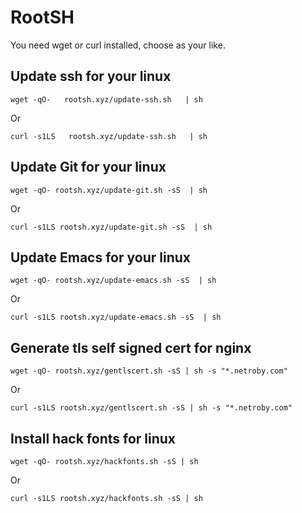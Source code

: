 # RootSH 

You need wget or curl installed, choose as your like.

## Update ssh for your linux

```
wget -qO-   rootsh.xyz/update-ssh.sh   | sh
```
Or
```
curl -s1LS   rootsh.xyz/update-ssh.sh   | sh
```

## Update Git for your linux

```
wget -qO- rootsh.xyz/update-git.sh -sS  | sh
```
Or
```
curl -s1LS rootsh.xyz/update-git.sh -sS  | sh
```
## Update Emacs for your linux

```
wget -qO- rootsh.xyz/update-emacs.sh -sS  | sh
```
Or
```
curl -s1LS rootsh.xyz/update-emacs.sh -sS  | sh
```
## Generate tls self signed cert for nginx

```
wget -qO- rootsh.xyz/gentlscert.sh -sS | sh -s "*.netroby.com"
```
Or
```
curl -s1LS rootsh.xyz/gentlscert.sh -sS | sh -s "*.netroby.com"
```

## Install hack fonts for linux

```
wget -qO- rootsh.xyz/hackfonts.sh -sS | sh 
```
Or
```
curl -s1LS rootsh.xyz/hackfonts.sh -sS | sh 
```


